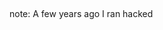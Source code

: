 <!-- .slide: data-background="resources/hacked.jpg" -->

&nbsp;

note:
  A few years ago I ran hacked
